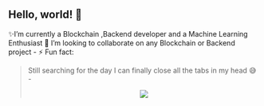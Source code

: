 <h2>Hello, world! 👋</h2>
<!--[//]: # - 🔭 I’m currently working on ...-->
✨I’m currently a Blockchain ,Backend developer and a Machine Learning Enthusiast 
👯 I’m looking to collaborate on any Blockchain or Backend project
- ⚡ Fun fact: <blockquote> Still searching for the day I can finally close all the tabs in my head 😅
- <p align="center" height="320px"> <img src=https://github.com/LikemDzokoto/LikemDzokoto/blob/main/source.gif /> </p>
